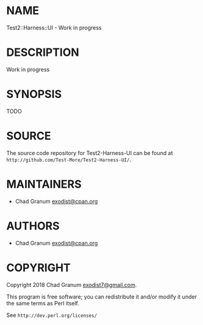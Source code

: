 # NAME

Test2::Harness::UI - Work in progress

# DESCRIPTION

Work in progress

# SYNOPSIS

TODO

# SOURCE

The source code repository for Test2-Harness-UI can be found at
`http://github.com/Test-More/Test2-Harness-UI/`.

# MAINTAINERS

- Chad Granum <exodist@cpan.org>

# AUTHORS

- Chad Granum <exodist@cpan.org>

# COPYRIGHT

Copyright 2018 Chad Granum <exodist7@gmail.com>.

This program is free software; you can redistribute it and/or
modify it under the same terms as Perl itself.

See `http://dev.perl.org/licenses/`
